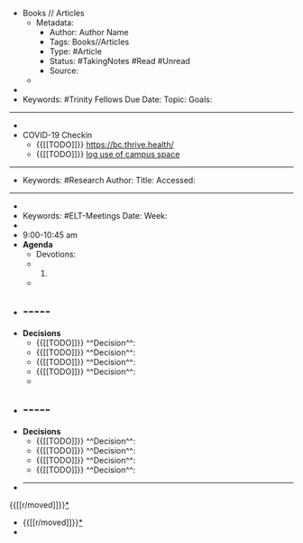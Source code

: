 - Books // Articles
    - Metadata:
        - Author: Author Name
        - Tags: Books//Articles
        - Type: #Article
        - Status: #TakingNotes #Read #Unread
        - Source:
    - 
- 
- Keywords: #Trinity Fellows
Due Date: 
Topic: 
Goals: 
- ----------------
- 
- COVID-19 Checkin
    - {{[[TODO]]}} https://bc.thrive.health/
    - {{[[TODO]]}} [log use of campus space](https://trinitywestern.teamdynamix.com/TDClient/1904/Portal/Requests/TicketRequests/NewForm?ID=1667BlHMHXs_)
- -----------------
- Keywords: #Research
Author: 
Title: 
Accessed: 
---------------------
- 
- Keywords: #ELT-Meetings
Date: 
Week: 
- 
- 9:00-10:45 am
- **Agenda**
    - Devotions:
    - 1.
    - 
- ## -----
- **Decisions**
    - {{[[TODO]]}} ^^Decision^^:  
    - {{[[TODO]]}} ^^Decision^^:  
    - {{[[TODO]]}} ^^Decision^^:  
    - {{[[TODO]]}} ^^Decision^^:  
    - 
- ## -----
- **Decisions**
    - {{[[TODO]]}} ^^Decision^^:  
    - {{[[TODO]]}} ^^Decision^^:  
    - {{[[TODO]]}} ^^Decision^^:  
    - {{[[TODO]]}} ^^Decision^^:  
- ______________
{{[[r/moved]]}}[*]()
- {{[[r/moved]]}}[*](((r7eud5XJx)))
- 

